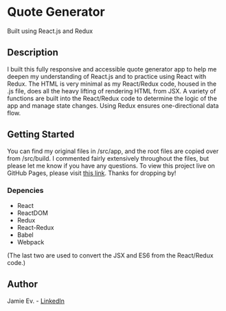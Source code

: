 # Quote Generator
Built using React.js and Redux

## Description

I built this fully responsive and accessible quote generator app to help me deepen my understanding of React.js and to practice using React with Redux. The HTML is very minimal as my React/Redux code, housed in the .js file, does all the heavy lifting of rendering HTML from JSX. A variety of functions are built into the React/Redux code to determine the logic of the app and manage state changes. Using Redux ensures one-directional data flow.

## Getting Started

You can find my original files in /src/app, and the root files are copied over from /src/build. I commented fairly extensively throughout the files, but please let me know if you have any questions. To view this project live on GitHub Pages, please visit [this link](https://jamie-ev.github.io/Quote_Generator/). Thanks for dropping by!

### Depencies

* React
* ReactDOM
* Redux
* React-Redux
* Babel
* Webpack

(The last two are used to convert the JSX and ES6 from the React/Redux code.)

## Author

Jamie Ev. - [LinkedIn](https://www.linkedin.com/in/jamie-ev)

